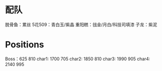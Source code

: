 # 配队
脱骨鱼：累丝
5花509：青白玉/紫晶
重阳糕：戗金/月白/科技司填漆
子龙：紫泥

# Positions
Boss：625 810
char1: 1700 705
char2: 1850 810
char3: 1990 905
char4: 2140 995
